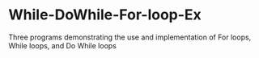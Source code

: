 # While-DoWhile-For-loop-Ex
Three programs demonstrating the use and implementation of For loops, While loops, and Do While loops
